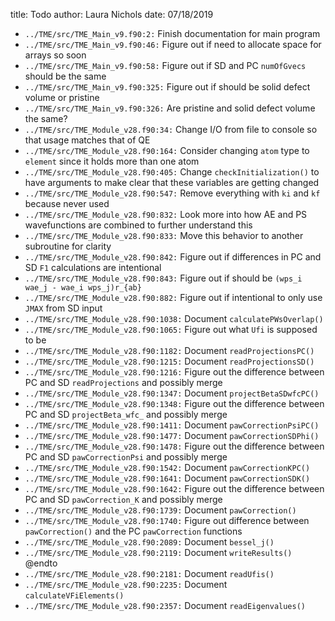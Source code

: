 title: Todo
author: Laura Nichols
date: 07/18/2019

* `../TME/src/TME_Main_v9.f90:2:` Finish documentation for main program
* `../TME/src/TME_Main_v9.f90:46:` Figure out if need to allocate space for arrays so soon
* `../TME/src/TME_Main_v9.f90:58:` Figure out if SD and PC `numOfGvecs` should be the same
* `../TME/src/TME_Main_v9.f90:325:` Figure out if should be solid defect volume or pristine
* `../TME/src/TME_Main_v9.f90:326:` Are pristine and solid defect volume the same?
* `../TME/src/TME_Module_v28.f90:34:` Change I/O from file to console so that usage matches that of QE
* `../TME/src/TME_Module_v28.f90:164:` Consider changing `atom` type to `element` since it holds more than one atom
* `../TME/src/TME_Module_v28.f90:405:` Change `checkInitialization()` to have arguments to make clear that these variables are getting changed
* `../TME/src/TME_Module_v28.f90:547:` Remove everything with `ki` and `kf` because never used
* `../TME/src/TME_Module_v28.f90:832:` Look more into how AE and PS wavefunctions are combined to further understand this
* `../TME/src/TME_Module_v28.f90:833:` Move this behavior to another subroutine for clarity
* `../TME/src/TME_Module_v28.f90:842:` Figure out if differences in PC and SD `F1` calculations are intentional
* `../TME/src/TME_Module_v28.f90:843:` Figure out if should be `(wps_i wae_j - wae_i wps_j)r_{ab}`
* `../TME/src/TME_Module_v28.f90:882:` Figure out if intentional to only use `JMAX` from SD input
* `../TME/src/TME_Module_v28.f90:1038:` Document `calculatePWsOverlap()`
* `../TME/src/TME_Module_v28.f90:1065:` Figure out what `Ufi` is supposed to be
* `../TME/src/TME_Module_v28.f90:1182:` Document `readProjectionsPC()`
* `../TME/src/TME_Module_v28.f90:1215:` Document `readProjectionsSD()`
* `../TME/src/TME_Module_v28.f90:1216:` Figure out the difference between PC and SD `readProjections` and possibly merge
* `../TME/src/TME_Module_v28.f90:1347:` Document `projectBetaSDwfcPC()`
* `../TME/src/TME_Module_v28.f90:1348:` Figure out the difference between PC and SD `projectBeta_wfc_` and possibly merge
* `../TME/src/TME_Module_v28.f90:1411:` Document `pawCorrectionPsiPC()`
* `../TME/src/TME_Module_v28.f90:1477:` Document `pawCorrectionSDPhi()`
* `../TME/src/TME_Module_v28.f90:1478:` Figure out the difference between PC and SD `pawCorrectionPsi` and possibly merge
* `../TME/src/TME_Module_v28.f90:1542:` Document `pawCorrectionKPC()`
* `../TME/src/TME_Module_v28.f90:1641:` Document `pawCorrectionSDK()`
* `../TME/src/TME_Module_v28.f90:1642:` Figure out the difference between PC and SD `pawCorrection_K` and possibly merge
* `../TME/src/TME_Module_v28.f90:1739:` Document `pawCorrection()`
* `../TME/src/TME_Module_v28.f90:1740:` Figure out difference between `pawCorrection()` and the PC `pawCorrection` functions
* `../TME/src/TME_Module_v28.f90:2089:` Document `bessel_j()`
* `../TME/src/TME_Module_v28.f90:2119:` Document `writeResults()` @endto
* `../TME/src/TME_Module_v28.f90:2181:` Document `readUfis()`
* `../TME/src/TME_Module_v28.f90:2235:` Document `calculateVFiElements()`
* `../TME/src/TME_Module_v28.f90:2357:` Document `readEigenvalues()`
